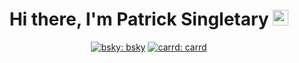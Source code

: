 <div align="center">
   <h1>
    Hi there, I'm Patrick Singletary <img src="https://media.giphy.com/media/hvRJCLFzcasrR4ia7z/giphy.gif" width="25px"> 
   </h1>

   [![bsky: bsky](https://img.shields.io/badge/-psingletary.com-blue?style=flat-square&logo=bluesky&logoColor=white)](https://bsky.app/profile/did:plc:stznz7qsokto2345qtdzogjb)
   [![carrd: carrd](https://img.shields.io/badge/-psingletary.com-596CAF?style=flat-square&logo=carrd&logoColor=white)](https://psingletary.com)
